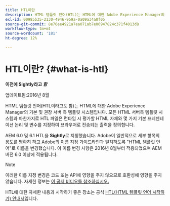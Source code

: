 ```yaml
---
title: HTL이란
description: HTML 템플릿 언어(HTL)는 HTML에 대한 Adobe Experience Manager의 기본 및 권장 서버 측 템플릿 시스템입니다.
exl-id: 00985b35-2130-4946-959a-0a09a34a0f05
source-git-commit: 8e70ee4921a7ea071ab7e06947824c371f4013d8
workflow-type: tm+mt
source-wordcount: '181'
ht-degree: 12%

---
```


# HTL이란? {#what-is-htl}

**이전에 Sightly라고  *함***

업데이트됨:2016년 8월

HTML 템플릿 언어(HTL이라고도 함)는 HTML에 대한 Adobe Experience Manager의 기본 및 권장 서버 측 템플릿 시스템입니다. 모든 HTML 서버측 템플릿 시스템과 마찬가지로 HTL 파일은 런타임 시 평가할 HTML 자체와 몇 가지 기본 프레젠테이션 논리 및 변수를 지정하여 브라우저로 전송되는 출력을 정의합니다.

AEM 6.0 및 6.1 HTL을 **Sightly**&#x200B;로 지칭했습니다. Adobe이 일반적으로 세부 항목의 용도를 명확히 하고 Adobe의 이름 지정 가이드라인과 일치하도록 &quot;HTML 템플릿 언어&quot;로 이름을 변경했습니다. 이 이름 변경 사항은 2016년 8월부터 적용되었으며 AEM 버전 6.0 이상에 적용됩니다.

>[!NOTE]
>
>이러한 이름 지정 변경은 코드 또는 API에 영향을 주지 않으므로 호환성에 영향을 주지 않습니다. 자세한 정보는 [이 공지 비디오를 참조하십시오.](https://helpx.adobe.com/experience-manager/how-to/announce-htl.html)

HTL에 대한 자세한 내용과 시작하기 좋은 장소는 공식 [HTL(HTML 템플릿 언어 시작하기) 안내서](overview.md)입니다.
